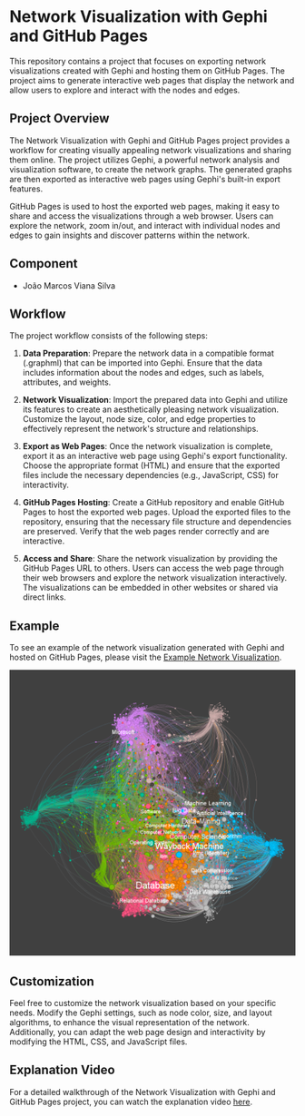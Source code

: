 # Network Visualization with Gephi and GitHub Pages

This repository contains a project that focuses on exporting network visualizations created with Gephi and hosting them on GitHub Pages. The project aims to generate interactive web pages that display the network and allow users to explore and interact with the nodes and edges.

## Project Overview

The Network Visualization with Gephi and GitHub Pages project provides a workflow for creating visually appealing network visualizations and sharing them online. The project utilizes Gephi, a powerful network analysis and visualization software, to create the network graphs. The generated graphs are then exported as interactive web pages using Gephi's built-in export features.

GitHub Pages is used to host the exported web pages, making it easy to share and access the visualizations through a web browser. Users can explore the network, zoom in/out, and interact with individual nodes and edges to gain insights and discover patterns within the network.

## Component
- João Marcos Viana Silva

## Workflow

The project workflow consists of the following steps:

1. **Data Preparation**: Prepare the network data in a compatible format (.graphml) that can be imported into Gephi. Ensure that the data includes information about the nodes and edges, such as labels, attributes, and weights.

2. **Network Visualization**: Import the prepared data into Gephi and utilize its features to create an aesthetically pleasing network visualization. Customize the layout, node size, color, and edge properties to effectively represent the network's structure and relationships.

3. **Export as Web Pages**: Once the network visualization is complete, export it as an interactive web page using Gephi's export functionality. Choose the appropriate format (HTML) and ensure that the exported files include the necessary dependencies (e.g., JavaScript, CSS) for interactivity.

4. **GitHub Pages Hosting**: Create a GitHub repository and enable GitHub Pages to host the exported web pages. Upload the exported files to the repository, ensuring that the necessary file structure and dependencies are preserved. Verify that the web pages render correctly and are interactive.

5. **Access and Share**: Share the network visualization by providing the GitHub Pages URL to others. Users can access the web page through their web browsers and explore the network visualization interactively. The visualizations can be embedded in other websites or shared via direct links.

## Example

To see an example of the network visualization generated with Gephi and hosted on GitHub Pages, please visit the [Example Network Visualization](https://jota-emi.github.io/wiki_network_data_eng/network/).

![Network Screenshot](images/graph.png)

## Customization

Feel free to customize the network visualization based on your specific needs. Modify the Gephi settings, such as node color, size, and layout algorithms, to enhance the visual representation of the network. Additionally, you can adapt the web page design and interactivity by modifying the HTML, CSS, and JavaScript files.

## Explanation Video

For a detailed walkthrough of the Network Visualization with Gephi and GitHub Pages project, you can watch the explanation video [here](https://www.example.com).

